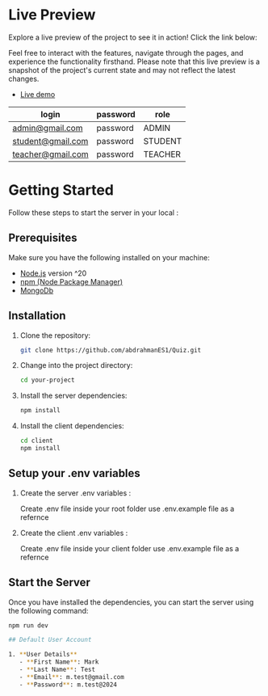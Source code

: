 # Live Preview
Explore a live preview of the project to see it in action! Click the link below:

Feel free to interact with the features, navigate through the pages, and experience the functionality firsthand. Please note that this live preview is a snapshot of the project's current state and may not reflect the latest changes.
- [Live demo](https://quiz-este.vercel.app/)

| login | password  | role  |
| ------- | --- | --- |
| admin@gmail.com | password | ADMIN |
| student@gmail.com | password | STUDENT |
| teacher@gmail.com | password | TEACHER |
# Getting Started

Follow these steps to start the server in your local :


## Prerequisites

Make sure you have the following installed on your machine:

- [Node.js](https://nodejs.org/) version ^20 
- [npm (Node Package Manager)](https://www.npmjs.com/)
- [MongoDb](https://www.mongodb.com/try/download/compass)

## Installation

1. Clone the repository:

    ```bash
    git clone https://github.com/abdrahmanES1/Quiz.git
    ```

2. Change into the project directory:

    ```bash
    cd your-project
    ```

3. Install the server dependencies:

    ```bash
    npm install
    ```

4. Install the client dependencies:

    ```bash
    cd client
    npm install
    ```

## Setup your .env variables 

1. Create the server .env variables :

    Create .env file inside your root folder use .env.example file as a refernce


2. Create the client .env variables :

    Create .env file inside your client folder use .env.example file as a refernce


## Start the Server

Once you have installed the dependencies, you can start the server using the following command:

```bash
npm run dev

## Default User Account

1. **User Details**
   - **First Name**: Mark
   - **Last Name**: Test
   - **Email**: m.test@gmail.com
   - **Password**: m.test@2024
